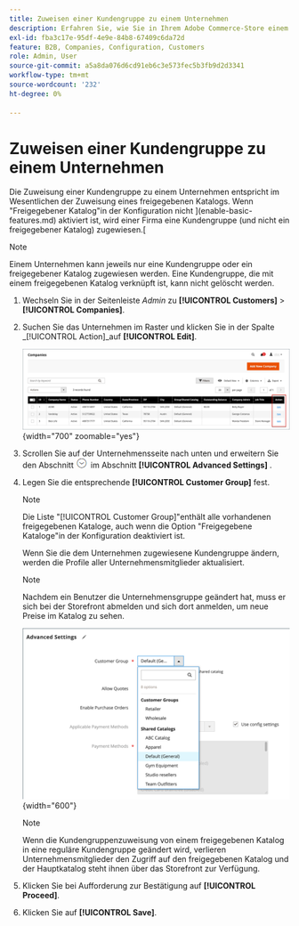 ```yaml
---
title: Zuweisen einer Kundengruppe zu einem Unternehmen
description: Erfahren Sie, wie Sie in Ihrem Adobe Commerce-Store einem Unternehmenskonto eine Kundengruppe zuweisen.
exl-id: fba3c17e-95df-4e9e-84b8-67409c6da72d
feature: B2B, Companies, Configuration, Customers
role: Admin, User
source-git-commit: a5a8da076d6cd91eb6c3e573fec5b3fb9d2d3341
workflow-type: tm+mt
source-wordcount: '232'
ht-degree: 0%

---
```


# Zuweisen einer Kundengruppe zu einem Unternehmen

Die Zuweisung einer Kundengruppe zu einem Unternehmen entspricht im Wesentlichen der Zuweisung eines freigegebenen Katalogs. Wenn &quot;Freigegebener Katalog&quot;in der Konfiguration nicht ](enable-basic-features.md) aktiviert ist, wird einer Firma eine Kundengruppe (und nicht ein freigegebener Katalog) zugewiesen.[

>[!NOTE]
>
> Einem Unternehmen kann jeweils nur eine Kundengruppe oder ein freigegebener Katalog zugewiesen werden. Eine Kundengruppe, die mit einem freigegebenen Katalog verknüpft ist, kann nicht gelöscht werden.

1. Wechseln Sie in der Seitenleiste _Admin_ zu **[!UICONTROL Customers]** > **[!UICONTROL Companies]**.

1. Suchen Sie das Unternehmen im Raster und klicken Sie in der Spalte _[!UICONTROL Action]_auf **[!UICONTROL Edit]**.

   ![Unternehmen bearbeiten](./assets/companies-grid-edit.png){width="700" zoomable="yes"}

1. Scrollen Sie auf der Unternehmensseite nach unten und erweitern Sie den Abschnitt ![Erweiterungsauswahl](../assets/icon-display-expand.png) im Abschnitt **[!UICONTROL Advanced Settings]** .

1. Legen Sie die entsprechende **[!UICONTROL Customer Group]** fest.

   >[!NOTE]
   >
   >Die Liste &quot;[!UICONTROL Customer Group]&quot;enthält alle vorhandenen freigegebenen Kataloge, auch wenn die Option &quot;Freigegebene Kataloge&quot;in der Konfiguration deaktiviert ist.

   Wenn Sie die dem Unternehmen zugewiesene Kundengruppe ändern, werden die Profile aller Unternehmensmitglieder aktualisiert.

   >[!NOTE]
   >
   >Nachdem ein Benutzer die Unternehmensgruppe geändert hat, muss er sich bei der Storefront abmelden und sich dort anmelden, um neue Preise im Katalog zu sehen.

   ![Ändern der Kundengruppe oder des freigegebenen Katalogs](./assets/company-advanced-settings-customer-group-admin.png){width="600"}

   >[!NOTE]
   >
   >Wenn die Kundengruppenzuweisung von einem freigegebenen Katalog in eine reguläre Kundengruppe geändert wird, verlieren Unternehmensmitglieder den Zugriff auf den freigegebenen Katalog und der Hauptkatalog steht ihnen über das Storefront zur Verfügung.

1. Klicken Sie bei Aufforderung zur Bestätigung auf **[!UICONTROL Proceed]**.

1. Klicken Sie auf **[!UICONTROL Save]**.
